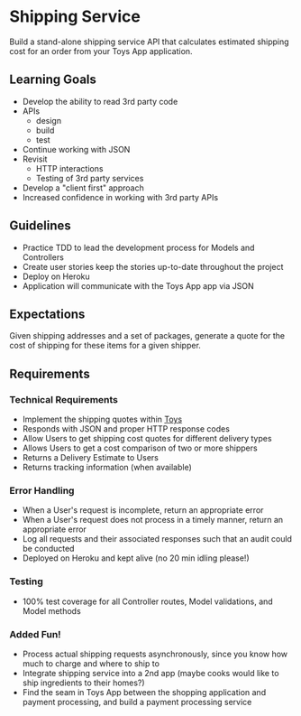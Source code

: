 # Shipping Service
Build a stand-alone shipping service API that calculates estimated shipping cost for an order from your Toys App application.

## Learning Goals
- Develop the ability to read 3rd party code
- APIs
    - design
    - build
    - test
- Continue working with JSON
- Revisit
    - HTTP interactions
    - Testing of 3rd party services
- Develop a "client first" approach
- Increased confidence in working with 3rd party APIs

## Guidelines
- Practice TDD to lead the development process for Models and Controllers
- Create user stories keep the stories up-to-date throughout the project
- Deploy on Heroku
- Application will communicate with the Toys App app via JSON

## Expectations
Given shipping addresses and a set of packages, generate a quote for the cost of shipping for these items for a given shipper.

## Requirements
### Technical Requirements
- Implement the shipping quotes within [Toys](https://github.com/bookis/shipping-app-client)
- Responds with JSON and proper HTTP response codes
- Allow Users to get shipping cost quotes for different delivery types
- Allows Users to get a cost comparison of two or more shippers
- Returns a Delivery Estimate to Users
- Returns tracking information (when available)

### Error Handling
- When a User's request is incomplete, return an appropriate error
- When a User's request does not process in a timely manner, return an appropriate error
- Log all requests and their associated responses such that an audit could be conducted
- Deployed on Heroku and kept alive (no 20 min idling please!)

### Testing
- 100% test coverage for all Controller routes, Model validations, and Model methods

### Added Fun!
- Process actual shipping requests asynchronously, since you know how much to charge and where to ship to
- Integrate shipping service into a 2nd app (maybe cooks would like to ship ingredients to their homes?)
- Find the seam in Toys App between the shopping application and payment processing, and build a payment processing service
